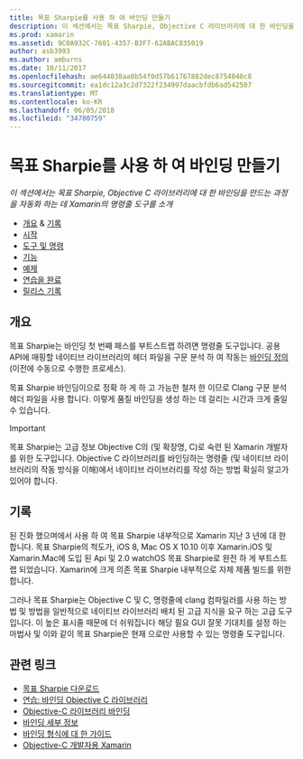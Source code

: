 ```yaml
---
title: 목표 Sharpie를 사용 하 여 바인딩 만들기
description: 이 섹션에서는 목표 Sharpie, Objective C 라이브러리에 대 한 바인딩을 만드는 과정을 자동화 하는 데 Xamarin의 명령줄 도구를 소개
ms.prod: xamarin
ms.assetid: 9C0A932C-7601-4357-B3F7-62ABAC835019
author: asb3993
ms.author: amburns
ms.date: 10/11/2017
ms.openlocfilehash: ae644038aa8b54f0d57b61767882dec8754040c8
ms.sourcegitcommit: ea1dc12a3c2d7322f234997daacbfdb6ad542507
ms.translationtype: MT
ms.contentlocale: ko-KR
ms.lasthandoff: 06/05/2018
ms.locfileid: "34780759"
---
```

# <a name="creating-bindings-with-objective-sharpie"></a>목표 Sharpie를 사용 하 여 바인딩 만들기

_이 섹션에서는 목표 Sharpie, Objective C 라이브러리에 대 한 바인딩을 만드는 과정을 자동화 하는 데 Xamarin의 명령줄 도구를 소개_

- [개요](#overview) & [기록](#history)
- [시작](get-started.md)
- [도구 및 명령](tools.md)
- [기능](platform/index.md)
- [예제](examples/index.md)
- [연습을 완료](~/ios/platform/binding-objective-c/walkthrough.md)
- [릴리스 기록](releases.md)

## <a name="overview"></a>개요

목표 Sharpie는 바인딩 첫 번째 패스를 부트스트랩 하려면 명령줄 도구입니다.
공용 API에 매핑할 네이티브 라이브러리의 헤더 파일을 구문 분석 하 여 작동는 [바인딩 정의](~/cross-platform/macios/binding/objective-c-libraries.md#The_API_definition_file) (이전에 수동으로 수행한 프로세스).

목표 Sharpie 바인딩이으로 정확 하 게 하 고 가능한 철저 한 이므로 Clang 구문 분석 헤더 파일을 사용 합니다. 이렇게 품질 바인딩을 생성 하는 데 걸리는 시간과 크게 줄일 수 있습니다.

> [!IMPORTANT]
> 목표 Sharpie는 고급 정보 Objective C의 (및 확장명, C)로 숙련 된 Xamarin 개발자를 위한 도구입니다. Objective C 라이브러리를 바인딩하는 명령줄 (및 네이티브 라이브러리의 작동 방식을 이해)에서 네이티브 라이브러리를 작성 하는 방법 확실히 알고가 있어야 합니다.

## <a name="history"></a>기록

된 진화 했으며에서 사용 하 여 목표 Sharpie 내부적으로 Xamarin 지난 3 년에 대 한 합니다. 목표 Sharpie의 척도가, iOS 8, Mac OS X 10.10 이후 Xamarin.iOS 및 Xamarin.Mac에 도입 된 Api 및 2.0 watchOS 목표 Sharpie로 완전 하 게 부트스트랩 되었습니다. Xamarin에 크게 의존 목표 Sharpie 내부적으로 자체 제품 빌드를 위한 합니다.

그러나 목표 Sharpie는 Objective C 및 C, 명령줄에 clang 컴파일러를 사용 하는 방법 및 방법을 일반적으로 네이티브 라이브러리 배치 된 고급 지식을 요구 하는 고급 도구입니다. 이 높은 표시줄 때문에 더 쉬워집니다 해당 필요 GUI 잘못 기대치를 설정 하는 마법사 및 이와 같이 목표 Sharpie은 현재 으로만 사용할 수 있는 명령줄 도구입니다.

## <a name="related-links"></a>관련 링크

- [목표 Sharpie 다운로드](https://dl.xamarin.com/objective-sharpie/ObjectiveSharpie.pkg)
- [연습: 바인딩 Objective C 라이브러리](~/ios/platform/binding-objective-c/walkthrough.md)
- [Objective-C 라이브러리 바인딩](~/cross-platform/macios/binding/objective-c-libraries.md)
- [바인딩 세부 정보](~/cross-platform/macios/binding/overview.md)
- [바인딩 형식에 대 한 가이드](~/cross-platform/macios/binding/binding-types-reference.md)
- [Objective-C 개발자용 Xamarin](~/ios/get-started/objective-c-developers/index.md)
